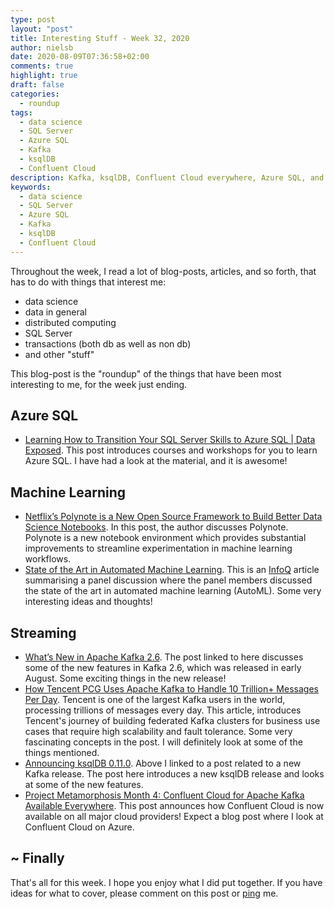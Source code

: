 ```yaml
---
type: post
layout: "post"
title: Interesting Stuff - Week 32, 2020
author: nielsb
date: 2020-08-09T07:36:58+02:00
comments: true
highlight: true
draft: false
categories:
  - roundup
tags:
  - data science
  - SQL Server
  - Azure SQL
  - Kafka
  - ksqlDB
  - Confluent Cloud
description: Kafka, ksqlDB, Confluent Cloud everywhere, Azure SQL, and other interesting topics.
keywords:
  - data science
  - SQL Server
  - Azure SQL
  - Kafka
  - ksqlDB
  - Confluent Cloud   
---
```


Throughout the week, I read a lot of blog-posts, articles, and so forth, that has to do with things that interest me:

* data science
* data in general
* distributed computing
* SQL Server
* transactions (both db as well as non db)
* and other "stuff"

This blog-post is the "roundup" of the things that have been most interesting to me, for the week just ending.

<!--more-->

## Azure SQL 

* [Learning How to Transition Your SQL Server Skills to Azure SQL | Data Exposed][1]. This post introduces courses and workshops for you to learn Azure SQL. I have had a look at the material, and it is awesome!

## Machine Learning

* [Netflix’s Polynote is a New Open Source Framework to Build Better Data Science Notebooks][2]. In this post, the author discusses Polynote. Polynote is a new notebook environment which provides substantial improvements to streamline experimentation in machine learning workflows.
* [State of the Art in Automated Machine Learning][3]. This is an [InfoQ][iq] article summarising a panel discussion where the panel members discussed the state of the art in automated machine learning (AutoML). Some very interesting ideas and thoughts!

## Streaming

* [What’s New in Apache Kafka 2.6][4]. The post linked to here discusses some of the new features in Kafka 2.6, which was released in early August. Some exciting things in the new release!
* [How Tencent PCG Uses Apache Kafka to Handle 10 Trillion+ Messages Per Day][5]. Tencent is one of the largest Kafka users in the world, processing trillions of messages every day. This article, introduces Tencent's journey of building federated Kafka clusters for business use cases that require high scalability and fault tolerance. Some very fascinating concepts in the post. I will definitely look at some of the things mentioned.
* [Announcing ksqlDB 0.11.0][6]. Above I linked to a post related to a new Kafka release. The post here introduces a new ksqlDB release and looks at some of the new features.
* [Project Metamorphosis Month 4: Confluent Cloud for Apache Kafka Available Everywhere][7]. This post announces how Confluent Cloud is now available on all major cloud providers! Expect a blog post where I look at Confluent Cloud on Azure.

## ~ Finally

That's all for this week. I hope you enjoy what I did put together. If you have ideas for what to cover, please comment on this post or [ping][ma] me.

[ma]: mailto:niels.it.berglund@gmail.com
[mp]: https://blog.acolyer.org
[iq]: https://www.infoq.com/
[ew]: http://sqlonice.com/
[re]: http://blog.revolutionanalytics.com
[sqsk]: https://www.sqlskills.com
[mdaveyblog]: https://mdavey.wordpress.com/
[charlblog]: https://charlla.com/

[jovpop]: https://twitter.com/JovanPop_MSFT
[bobw]: https://twitter.com/bobwardms
[revod]: https://twitter.com/revodavid
[lonny]: https://twitter.com/sqL_handLe
[ewtw]: https://twitter.com/sqlOnIce
[buckw]: https://twitter.com/BuckWoodyMSFT
[mattw]: https://twitter.com/matthewwarren
[murba]: https://twitter.com/muratdemirbas
[daveda]: https://twitter.com/davidthecoder
[adcol]: https://twitter.com/adriancolyer
[jesrod]: https://twitter.com/jrdothoughts
[tomaz]: https://twitter.com/tomaz_tsql
[dataart]: https://twitter.com/dataartisans
[luis]: https://twitter.com/luis_de_sousa
[benstop]: https://twitter.com/benstopford
[conflu]: https://twitter.com/confluentinc
[tylert]: https://twitter.com/tyler_treat
[andrewng]: https://twitter.com/AndrewYNg
[lawr]: https://twitter.com/bytezn
[jue]: https://twitter.com/b0rk
[yan]: https://twitter.com/theburningmonk
[danny]: https://twitter.com/g9yuayon
[rmoff]: https://twitter.com/rmoff
[ryansw]: https://twitter.com/ryanswanstrom
[pabloc]: https://twitter.com/pabloc_ds
[mklep]: https://twitter.com/martinkl
[mdavey]: https://twitter.com/matt_davey
[jboner]: https://twitter.com/jboner
[joeduff]: https://twitter.com/funcOfJoe
[charl]: https://twitter.com/charllamprecht
[dbricks]: https://twitter.com/databricks
[adsit]: https://twitter.com/SitnikAdam
[vicky]: https://twitter.com/vickyharp
[dscentral]: https://twitter.com/DataScienceCtrl
[natemc]: https://twitter.com/natemcmaster
[ads]: https://twitter.com/azuredatastudio
[travw]: https://twitter.com/radtravis
[emilk]: https://twitter.com/IsTheArchitect


[1]: https://techcommunity.microsoft.com/t5/azure-sql-database/learning-how-to-transition-your-sql-server-skills-to-azure-sql/ba-p/1571163
[2]: https://medium.com/dataseries/netflixs-polynote-is-a-new-open-source-framework-to-build-better-data-science-notebooks-4bdab6b8d0ae
[3]: https://www.infoq.com/articles/state-art-automl/
[4]: https://www.confluent.io/blog/apache-kafka-2-6-updates/
[5]: https://www.confluent.io/blog/tencent-kafka-process-10-trillion-messages-per-day/
[6]: https://www.confluent.io/blog/ksqldb-0-11-0-features-and-improvements/
[7]: https://www.confluent.io/blog/confluent-cloud-for-apache-kafka-everywhere/
